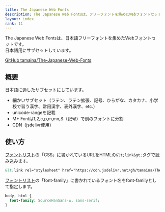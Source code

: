 ```yaml
---
title: The Japanese Web Fonts
description: The Japanese Web Fontsは、フリーフォントを集めたWebフォントセットです。
layout: index
rank: 11
---
```

The Japanese Web Fontsは、日本語フリーフォントを集めたWebフォントセットです。  
日本語用にサブセットしています。

[GitHub tamaina/The-Japanese-Web-Fonts](https://github.com/tamaina/The-Japanese-Web-Fonts)

## 概要
日本語に適したサブセットにしています。

- 細かいサブセット（ラテン、ラテン拡張、記号、ひらがな、カタカナ、小学校で習う漢字、常用漢字、表外漢字、etc.）
- unicode-rangeを記載
- M+ Fontは1,2,c,p,m,mn,S（記号）で別のフォントに分割
- CDN（jsdelivr使用）

## 使い方

[フォントリスト](fonts)の「CSS」に書かれているURLをHTMLの`&lt;link&gt;`タグで読み込みます。

```html
&lt;link rel="stylesheet" href="https://cdn.jsdelivr.net/gh/tamaina/The-Japanese-Web-Fonts@v7.2.0/dist/SourceHanSans/SourceHanSans.css"&gt;
```

[フォントリスト](fonts)の「font-family」に書かれているフォント名をfont-familyとして指定します。

```css
body, html {
  font-family: SourceHanSans-w, sans-serif;
}
```

